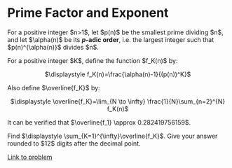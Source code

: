 # Prime Factor and Exponent

<p>
For a positive integer $n&gt;1$, let $p(n)$ be the smallest prime dividing $n$, and let $\alpha(n)$ be its <b><i>p</i>-adic order</b>, i.e. the largest integer such that $p(n)^{\alpha(n)}$ divides $n$.
</p>
<p>
For a positive integer $K$, define the function $f_K(n)$ by:
</p>
<center>
$\displaystyle f_K(n)=\frac{\alpha(n)-1}{(p(n))^K}$
</center>
<p>
Also define $\overline{f_K}$ by:
</p>
<center>
$\displaystyle \overline{f_K}=\lim_{N \to \infty} \frac{1}{N}\sum_{n=2}^{N} f_K(n)$
</center>
<p>
It can be verified that $\overline{f_1} \approx 0.282419756159$.
</p>
<p>
Find $\displaystyle \sum_{K=1}^{\infty}\overline{f_K}$. Give your answer rounded to $12$ digits after the decimal point.
</p>


[Link to problem](https://projecteuler.net/problem=779)
